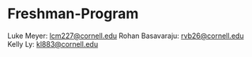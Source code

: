 # Freshman-Program
Luke Meyer: lcm227@cornell.edu
Rohan Basavaraju: rvb26@cornell.edu
Kelly Ly: kl883@cornell.edu
